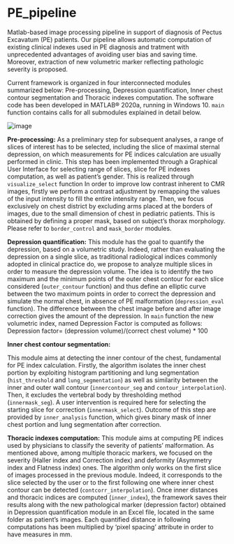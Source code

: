 # PE_pipeline
Matlab-based image processing pipeline in support of diagnosis of Pectus Excavatum (PE) patients. Our pipeline allows automatic computation of existing clinical indexes used in PE diagnosis and tratment with unprecedented advantages of avoiding user bias and saving time. Moreover, extraction of new volumetric marker reflecting pathologic severity is proposed.

Current framework is organized in four interconnected modules summarized below: Pre-processing, Depression quantification, Inner chest contour segmentation and Thoracic indexes computation. The software code has been developed in MATLAB® 2020a, running in Windows 10. `main` function contains calls for all submodules explained in detail below. 

![image](https://user-images.githubusercontent.com/58302565/125595264-331b32ee-87ce-4d07-9d46-761cdf072b14.png)

**Pre-processing:**
As a preliminary step for subsequent analyses, a range of slices of interest has to be selected, including the slice of maximal sternal depression, on which measurements for PE indices calculation are usually performed in clinic. This step has been implemented through a Graphical User Interface for selecting range of slices, slice for PE indexes computation, as well as patient’s gender. This is realized through `visualize_select` function
In order to improve low contrast inherent to CMR images, firstly we perform a contrast adjustment by remapping the values of the input intensity to fill the entire intensity range. Then, we focus exclusively on chest district by excluding arms placed at the borders of images, due to the small dimension of chest in pediatric patients. This is obtained by defining a proper mask, based on subject’s thorax morphology. Please refer to `border_control` and `mask_border` modules.

**Depression quantification:**
This module has the goal to quantify the depression, based on a volumetric study. Indeed, rather than evaluating the depression on a single slice, as traditional radiological indices commonly adopted in clinical practice do, we propose to analyze multiple slices in order to measure the depression volume. The idea is to identify the two maximum and the minimum points of the outer chest contour for each slice considered (`outer_contour` function) and thus define an elliptic curve between the two maximum points in order to correct the depression and simulate the normal chest, in absence of PE malformation (`depression_eval` function). The difference between the chest image before and after image correction gives the amount of the depression.
In `main` function the new volumetric index, named Depression Factor is computed as follows: Depression factor=  (depression volume)/(correct chest volume)  * 100


**Inner chest contour segmentation:**

This module aims at detecting the inner contour of the chest, fundamental for PE index calculation.
Firstly, the algorithm isolates the inner chest portion by exploiting histogram partitioning and lung segmentation (`hist_threshold` and `lung_segmentation`) as well as similarity between the inner and outer wall contour (`innercontour_seg` and `contour_interpolation`). Then, it excludes the vertebral body by thresholding method (`innermask_seg`). A user intervention is required here for selecting the starting slice for correction (`innermask_select`). Outcome of this step are provided by `inner_analysis` function, which gives binary mask of inner chest portion and lung segmentation after correction. 

**Thoracic indexes computation:**
This module aims at computing PE indices used by physicians to classify the severity of patients’ malformation. As mentioned above, among multiple thoracic markers, we focused on the severity (Haller index and Correction index) and deformity (Asymmetry index and Flatness index) ones. The algorithm only works on the first slice of images processed in the previous module. Indeed, it corresponds to the slice selected by the user or to the first following one where inner chest contour can be detected (`contcorr_interpolation`). 
Once inner distances and thoracic indices are computed (`inner_index`), the framework saves their results along with the new pathological marker (depression factor) obtained in Depression quantification module in an Excel file, located in the same folder as patient’s images. Each quantified distance in following computations has been multiplied by ‘pixel spacing’ attribute in order to have measures in mm.


